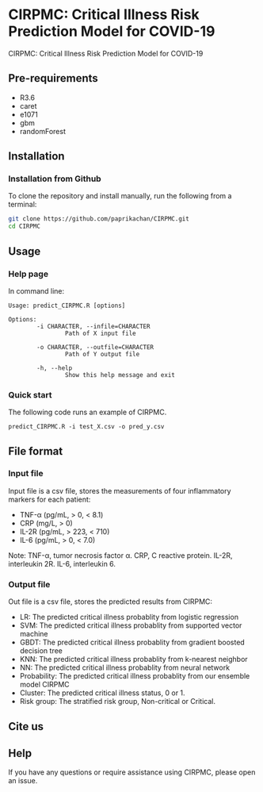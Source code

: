 
# CIRPMC: Critical Illness Risk Prediction Model for COVID-19

CIRPMC: Critical Illness Risk Prediction Model for COVID-19


## Pre-requirements
* R3.6
* caret
* e1071
* gbm
* randomForest


## Installation

### Installation from Github
To clone the repository and install manually, run the following from a terminal:
```Bash
git clone https://github.com/paprikachan/CIRPMC.git
cd CIRPMC
```

## Usage

### Help page

In command line:
```shell
Usage: predict_CIRPMC.R [options]

Options:
        -i CHARACTER, --infile=CHARACTER
                Path of X input file

        -o CHARACTER, --outfile=CHARACTER
                Path of Y output file

        -h, --help
                Show this help message and exit
```

### Quick start
The following code runs an example of CIRPMC.

```shell
predict_CIRPMC.R -i test_X.csv -o pred_y.csv
```

## File format

### Input file


Input file is a csv file, stores the measurements of four inflammatory markers for each patient:
* TNF-α (pg/mL, > 0, < 8.1)
* CRP   (mg/L,  > 0)
* IL-2R (pg/mL, > 223, < 710)
* IL-6  (pg/mL, > 0, < 7.0)

Note: TNF-α, tumor necrosis factor α. CRP, C reactive protein. IL-2R, interleukin 2R. IL-6, interleukin 6.

### Output file
Out file is a csv file, stores the predicted results from CIRPMC:
* LR: The predicted critical illness probablity from logistic regression
* SVM: The predicted critical illness probablity from supported vector machine
* GBDT: The predicted critical illness probablity from gradient boosted decision tree
* KNN: The predicted critical illness probablity from k-nearest neighbor
* NN: The predicted critical illness probablity from neural network
* Probability: The predicted critical illness probablity from our ensemble model CIRPMC
* Cluster: The predicted critical illness status, 0 or 1.
* Risk group: The stratified risk group, Non-critical or Critical.


## Cite us

## Help
If you have any questions or require assistance using CIRPMC, please open an issue.
